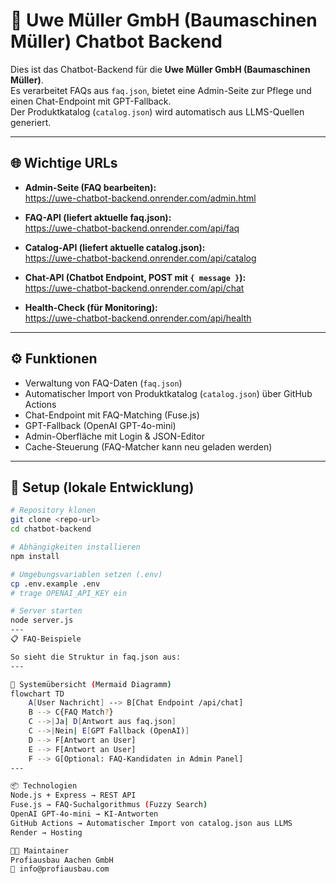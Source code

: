# 🤖 Uwe Müller GmbH (Baumaschinen Müller) Chatbot Backend

Dies ist das Chatbot-Backend für die **Uwe Müller GmbH (Baumaschinen Müller)**.  
Es verarbeitet FAQs aus `faq.json`, bietet eine Admin-Seite zur Pflege und einen Chat-Endpoint mit GPT-Fallback.  
Der Produktkatalog (`catalog.json`) wird automatisch aus LLMS-Quellen generiert.

---

## 🌐 Wichtige URLs

- **Admin-Seite (FAQ bearbeiten):**  
  <a href="https://uwe-chatbot-backend.onrender.com/admin.html" target="_blank">https://uwe-chatbot-backend.onrender.com/admin.html</a>

- **FAQ-API (liefert aktuelle faq.json):**  
  <a href="https://uwe-chatbot-backend.onrender.com/api/faq" target="_blank">https://uwe-chatbot-backend.onrender.com/api/faq</a>

- **Catalog-API (liefert aktuelle catalog.json):**  
  <a href="https://uwe-chatbot-backend.onrender.com/api/catalog" target="_blank">https://uwe-chatbot-backend.onrender.com/api/catalog</a>

- **Chat-API (Chatbot Endpoint, POST mit `{ message }`):**  
  <a href="https://uwe-chatbot-backend.onrender.com/api/chat" target="_blank">https://uwe-chatbot-backend.onrender.com/api/chat</a>

- **Health-Check (für Monitoring):**  
  <a href="https://uwe-chatbot-backend.onrender.com/api/health" target="_blank">https://uwe-chatbot-backend.onrender.com/api/health</a>

---

## ⚙️ Funktionen

- Verwaltung von FAQ-Daten (`faq.json`)  
- Automatischer Import von Produktkatalog (`catalog.json`) über GitHub Actions  
- Chat-Endpoint mit FAQ-Matching (Fuse.js)  
- GPT-Fallback (OpenAI GPT-4o-mini)  
- Admin-Oberfläche mit Login & JSON-Editor  
- Cache-Steuerung (FAQ-Matcher kann neu geladen werden)  

---

## 🚀 Setup (lokale Entwicklung)

```bash
# Repository klonen
git clone <repo-url>
cd chatbot-backend

# Abhängigkeiten installieren
npm install

# Umgebungsvariablen setzen (.env)
cp .env.example .env
# trage OPENAI_API_KEY ein

# Server starten
node server.js
---
📋 FAQ-Beispiele

So sieht die Struktur in faq.json aus:
---

🔄 Systemübersicht (Mermaid Diagramm)
flowchart TD
    A[User Nachricht] --> B[Chat Endpoint /api/chat]
    B --> C{FAQ Match?}
    C -->|Ja| D[Antwort aus faq.json]
    C -->|Nein| E[GPT Fallback (OpenAI)]
    D --> F[Antwort an User]
    E --> F[Antwort an User]
    F --> G[Optional: FAQ-Kandidaten in Admin Panel]
---

📦 Technologien
Node.js + Express → REST API
Fuse.js → FAQ-Suchalgorithmus (Fuzzy Search)
OpenAI GPT-4o-mini → KI-Antworten
GitHub Actions → Automatischer Import von catalog.json aus LLMS
Render → Hosting

👨‍💻 Maintainer
Profiausbau Aachen GmbH
📧 info@profiausbau.com
